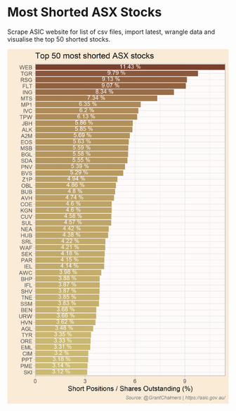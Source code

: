 # Most Shorted ASX Stocks

Scrape ASIC website for list of csv files, import latest, wrangle data and visualise the top 50 shorted stocks.

![](images/top_50_shorted_asx_stocks.png)